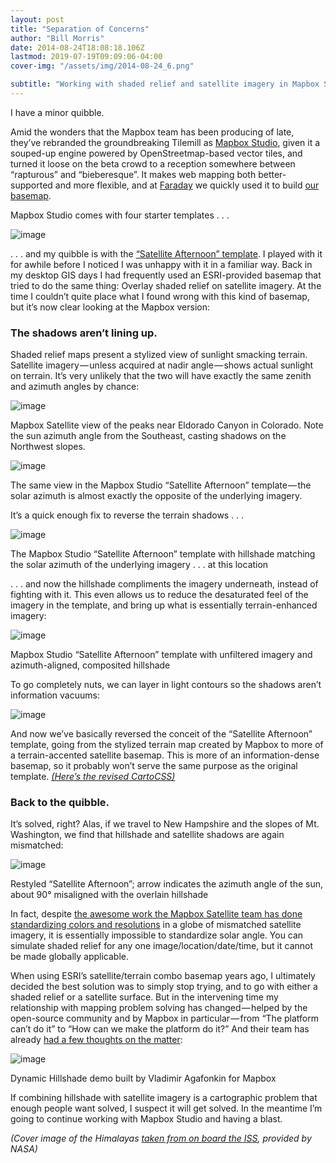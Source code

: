 ```yaml
---
layout: post
title: "Separation of Concerns"
author: "Bill Morris"
date: 2014-08-24T18:08:18.106Z
lastmod: 2019-07-19T09:09:06-04:00
cover-img: "/assets/img/2014-08-24_6.png"

subtitle: "Working with shaded relief and satellite imagery in Mapbox Studio"
---
```


I have a minor quibble.

Amid the wonders that the Mapbox team has been producing of late, they’ve rebranded the groundbreaking Tilemill as [Mapbox Studio](https://www.mapbox.com/mapbox-studio/#darwin), given it a souped-up engine powered by OpenStreetmap-based vector tiles, and turned it loose on the beta crowd to a reception somewhere between “rapturous” and “bieberesque”. It makes web mapping both better-supported and more flexible, and at [Faraday](http://faraday.io/) we quickly used it to build [our basemap](https://api.tiles.mapbox.com/v4/faraday2.74974c94/page.html?access_token=pk.eyJ1IjoiZmFyYWRheTIiLCJhIjoiTUVHbDl5OCJ9.buFaqIdaIM3iXr1BOYKpsQ#14/42.3591/-71.0639).

Mapbox Studio comes with four starter templates . . .




![image](/shoals/assets/img/2014-08-24_1.png)



. . . and my quibble is with the [“Satellite Afternoon” template](https://github.com/mapbox/satellite-afternoon.tm2). I played with it for awhile before I noticed I was unhappy with it in a familiar way. Back in my desktop GIS days I had frequently used an ESRI-provided basemap that tried to do the same thing: Overlay shaded relief on satellite imagery. At the time I couldn’t quite place what I found wrong with this kind of basemap, but it’s now clear looking at the Mapbox version:

### The shadows aren’t lining up.

Shaded relief maps present a stylized view of sunlight smacking terrain. Satellite imagery — unless acquired at nadir angle — shows actual sunlight on terrain. It’s very unlikely that the two will have exactly the same zenith and azimuth angles by chance:




![image](/shoals/assets/img/2014-08-24_2.png)

Mapbox Satellite view of the peaks near Eldorado Canyon in Colorado. Note the sun azimuth angle from the Southeast, casting shadows on the Northwest slopes.





![image](/shoals/assets/img/2014-08-24_3.png)

The same view in the Mapbox Studio “Satellite Afternoon” template — the solar azimuth is almost exactly the opposite of the underlying imagery.



It’s a quick enough fix to reverse the terrain shadows . . .




![image](/shoals/assets/img/2014-08-24_4.png)

The Mapbox Studio “Satellite Afternoon” template with hillshade matching the solar azimuth of the underlying imagery . . . at this location



. . . and now the hillshade compliments the imagery underneath, instead of fighting with it. This even allows us to reduce the desaturated feel of the imagery in the template, and bring up what is essentially terrain-enhanced imagery:




![image](/shoals/assets/img/2014-08-24_5.png)

Mapbox Studio “Satellite Afternoon” template with unfiltered imagery and azimuth-aligned, composited hillshade



To go completely nuts, we can layer in light contours so the shadows aren’t information vacuums:




![image](/shoals/assets/img/2014-08-24_6.png)



And now we’ve basically reversed the conceit of the “Satellite Afternoon” template, going from the stylized terrain map created by Mapbox to more of a terrain-accented satellite basemap. This is more of an information-dense basemap, so it probably won’t serve the same purpose as the original template. [_(Here’s the revised CartoCSS)_](https://gist.github.com/wboykinm/8bd89a8b4ef0d489a4ba)

### Back to the quibble.

It’s solved, right? Alas, if we travel to New Hampshire and the slopes of Mt. Washington, we find that hillshade and satellite shadows are again mismatched:




![image](/shoals/assets/img/2014-08-24_7.png)

Restyled “Satellite Afternoon”; arrow indicates the azimuth angle of the sun, about 90° misaligned with the overlain hillshade



In fact, despite [the awesome work the Mapbox Satellite team has done standardizing colors and resolutions](https://www.mapbox.com/blog/processing-raw-naip-into-seamless-imagery/) in a globe of mismatched satellite imagery, it is essentially impossible to standardize solar angle. You can simulate shaded relief for any one image/location/date/time, but it cannot be made globally applicable.

When using ESRI’s satellite/terrain combo basemap years ago, I ultimately decided the best solution was to simply stop trying, and to go with either a shaded relief or a satellite surface. But in the intervening time my relationship with mapping problem solving has changed — helped by the open-source community and by Mapbox in particular — from “The platform can’t do it” to “How can we make the platform do it?” And their team has already [had a few thoughts on the matter](https://www.mapbox.com/blog/dynamic-hill-shading/):




![image](/shoals/assets/img/2014-08-24_8.jpeg)

Dynamic Hillshade demo built by Vladimir Agafonkin for Mapbox



If combining hillshade with satellite imagery is a cartographic problem that enough people want solved, I suspect it will get solved. In the meantime I’m going to continue working with Mapbox Studio and having a blast.

_(Cover image of the Himalayas_ [_taken from on board the ISS_](http://eol.jsc.nasa.gov/scripts/sseop/photo.pl?mission=ISS008&amp;roll=E&amp;frame=13304)_, provided by NASA)_
